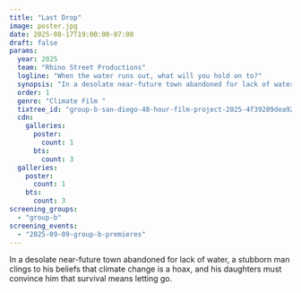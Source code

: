 ```yaml
---
title: "Last Drop"
image: poster.jpg
date: 2025-08-17T19:00:00-07:00
draft: false
params:
  year: 2025
  team: "Rhino Street Productions"
  logline: "When the water runs out, what will you hold on to?"
  synopsis: "In a desolate near-future town abandoned for lack of water, a stubborn man clings to his beliefs that climate change is a hoax, and his daughters must convince him that survival means letting go."
  order: 1
  genre: "Climate Film "
  tixtree_id: "group-b-san-diego-48-hour-film-project-2025-4f39289dea92"
  cdn:
    galleries:
      poster:
        count: 1
      bts:
        count: 3
  galleries:
    poster:
      count: 1
    bts:
      count: 3
screening_groups:
  - "group-b"
screening_events:
  - "2025-09-09-group-b-premieres"
---
```

In a desolate near-future town abandoned for lack of water, a stubborn man clings to his beliefs that climate change is a hoax, and his daughters must convince him that survival means letting go.
